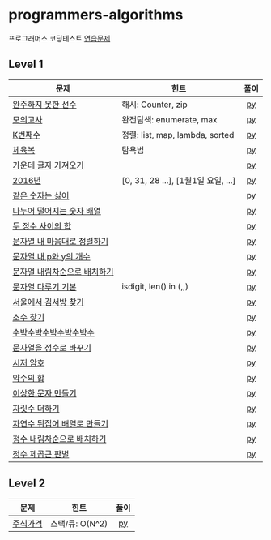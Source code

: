 # programmers-algorithms

프로그래머스 코딩테스트 [연습문제](https://programmers.co.kr/learn/challenges)

## Level 1
| 문제 | 힌트 | 풀이 |  
| ------------- | ------------- |:-------------:|
| [완주하지 못한 선수](https://programmers.co.kr/learn/courses/30/lessons/42576) | 해시: Counter, zip | [py](lv1/완주하지못한선수.py) |
| [모의고사](https://programmers.co.kr/learn/courses/30/lessons/42840) | 완전탐색: enumerate, max | [py](lv1/모의고사.py) |
| [K번째수](https://programmers.co.kr/learn/courses/30/lessons/42748) | 정렬: list, map, lambda, sorted | [py](lv1/K번째수.py) |
| [체육복](https://programmers.co.kr/learn/courses/30/lessons/42862) | 탐욕법 | [py](lv1/체육복.py) |
| [가운데 글자 가져오기](https://programmers.co.kr/learn/courses/30/lessons/12903) |  | [py](lv1/가운데글자가져오기.py) |
| [2016년](https://programmers.co.kr/learn/courses/30/lessons/12901) | [0, 31, 28 ...], [1월1일 요일, ...] | [py](lv1/2016년.py) |
| [같은 숫자는 싫어](https://programmers.co.kr/learn/courses/30/lessons/12906) |  | [py](lv1/같은숫자는싫어.py) |
| [나누어 떨어지는 숫자 배열](https://programmers.co.kr/learn/courses/30/lessons/12910) |  | [py](lv1/나누어떨어지는숫자배열.py) |
| [두 정수 사이의 합](https://programmers.co.kr/learn/courses/30/lessons/12912) |  | [py](lv1/두정수사이의합.py) |
| [문자열 내 마음대로 정렬하기](https://programmers.co.kr/learn/courses/30/lessons/12915) |  | [py](lv1/문자열내마음대로정렬하기.py) |
| [문자열 내 p와 y의 개수](https://programmers.co.kr/learn/courses/30/lessons/12916) |  | [py](lv1/문자열내p와y의개수.py) |
| [문자열 내림차순으로 배치하기](https://programmers.co.kr/learn/courses/30/lessons/12917) |  | [py](lv1/문자열내림차순으로배치하기.py) |
| [문자열 다루기 기본](https://programmers.co.kr/learn/courses/30/lessons/12918) | isdigit, len() in (,,) | [py](lv1/문자열다루기기본.py) |
| [서울에서 김서방 찾기](https://programmers.co.kr/learn/courses/30/lessons/12919) |  | [py](lv1/서울에서김서방찾기.py) |
| [소수 찾기](https://programmers.co.kr/learn/courses/30/lessons/12921) |  | [py](lv1/소수찾기.py) |
| [수박수박수박수박수박수](https://programmers.co.kr/learn/courses/30/lessons/12922) |  | [py](lv1/수박수박수박수박수박수.py) |
| [문자열을 정수로 바꾸기](https://programmers.co.kr/learn/courses/30/lessons/12925) |  | [py](lv1/문자열을정수로바꾸기.py) |
| [시저 암호](https://programmers.co.kr/learn/courses/30/lessons/12926) |  | [py](lv1/시저암호.py) |
| [약수의 합](https://programmers.co.kr/learn/courses/30/lessons/12928) |  | [py](lv1/약수의합.py) |
| [이상한 문자 만들기](https://programmers.co.kr/learn/courses/30/lessons/12930) |  | [py](lv1/이상한문자만들기.py) |
| [자릿수 더하기](https://programmers.co.kr/learn/courses/30/lessons/12931) |  | [py](lv1/자릿수더하기.py) |
| [자연수 뒤집어 배열로 만들기](https://programmers.co.kr/learn/courses/30/lessons/12932) |  | [py](lv1/자연수뒤집어배열로만들기.py) |
| [정수 내림차순으로 배치하기](https://programmers.co.kr/learn/courses/30/lessons/12933) |  | [py](lv1/정수내림차순으로배치하기.py) |
| [정수 제곱근 판별](https://programmers.co.kr/learn/courses/30/lessons/12934) |  | [py](lv1/정수제곱근판별.py) |

## Level 2

| 문제 | 힌트 | 풀이 |  
| ------------- | ------------- |:-------------:|
| [주식가격](https://programmers.co.kr/learn/courses/30/lessons/42584) | 스택/큐: O(N^2) | [py](lv2/주식가격.py)|

